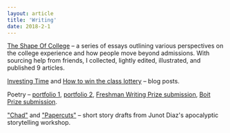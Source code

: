 ```yaml
---
layout: article
title: 'Writing'
date: 2018-2-1
---
```


<a href="https://theshapeofcollege.github.io/archive/" target="_blank">The Shape Of College</a> &ndash; a series of essays outlining various perspectives on the college experience and how people move beyond admissions. With sourcing help from friends, I collected, lightly edited, illustrated, and published 9 articles.

<a href="/making-decisions" target="_blank">Investing Time</a> and <a href="/beating-applications" target="_blank">How to win the class lottery</a> &ndash; blog posts.

Poetry &ndash; <a href="/img/papers/poetry-workshop-1.pdf" target="_blank">portfolio 1</a>, <a href="/img/papers/poetry-workshop-2.pdf" target="_blank">portfolio 2</a>, <a href="/img/papers/poetry-ilona.pdf" target="_blank">Freshman Writing Prize submission</a>, <a href="/img/papers/poetry-boit.pdf" target="_blank">Boit Prize submission</a>.

<a href="/img/papers/chad.pdf" target="_blank">"Chad"</a> and <a href="/img/papers/papercuts.pdf" target="_blank">"Papercuts"</a> &ndash; short story drafts from Junot Diaz's apocalyptic storytelling workshop.
